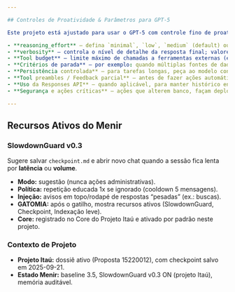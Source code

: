 ```yaml
---

## Controles de Proatividade & Parâmetros para GPT-5

Este projeto está ajustado para usar o GPT-5 com controle fino de proatividade, uso de ferramentas, persistência, e critérios claros de parada. Aqui vão as diretrizes:

- **reasoning_effort** — defina `minimal`, `low`, `medium` (default) ou `high` conforme necessidade de profundidade; para tarefas simples use valores mais baixos.  
- **verbosity** — controla o nível de detalhe da resposta final; valores possíveis: `low`, `medium`, `high`. Combine com `reasoning_effort` para ajustar qualidade vs. rapidez.  
- **Tool budget** — limite máximo de chamadas a ferramentas externas (ex: `max_tool_calls = 2`). Se exceder, pare ou peça confirmação.  
- **Critérios de parada** — por exemplo: quando múltiplas fontes de dados convergirem ≥ 70%, ou quando esforço adicional não trouxer ganho claro.  
- **Persistência controlada** — para tarefas longas, peça ao modelo continuar até resolver, mas com guardrails (orçamento, confirmação para ações perigosas).  
- **Tool preambles / Feedback parcial** — antes de fazer ações automáticas, peça plano de ação; durante execução, atualize o progresso; finalize com resumo.  
- **Uso da Responses API** — quando aplicável, para manter histórico entre turns e evitar repetir passos.  
- **Segurança e ações críticas** — ações que alterem banco, façam deploy ou deletem dados exigem confirmação explícita do usuário.  

---
```

## Recursos Ativos do Menir

### SlowdownGuard v0.3
Sugere salvar `checkpoint.md` e abrir novo chat quando a sessão fica lenta por **latência** ou **volume**.  
- **Modo:** sugestão (nunca ações administrativas).  
- **Política:** repetição educada 1x se ignorado (cooldown 5 mensagens).  
- **Injeção:** avisos em topo/rodapé de respostas “pesadas” (ex.: buscas).  
- **GATOMIA:** após o gatilho, mostra recursos ativos (SlowdownGuard, Checkpoint, Indexação leve).  
- **Core:** registrado no Core do Projeto Itaú e ativado por padrão neste projeto.

### Contexto de Projeto
- **Projeto Itaú:** dossiê ativo (Proposta 15220012), com checkpoint salvo em 2025-09-21.  
- **Estado Menir:** baseline 3.5, SlowdownGuard v0.3 ON (projeto Itaú), memória auditável.  
